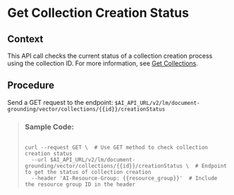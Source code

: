 <!-- loio4748a3fb2ff245dca3250f09048386b4 -->

# Get Collection Creation Status



## Context

This API call checks the current status of a collection creation process using the collection ID. For more information, see [Get Collections](get-collections-0cb4f25.md).



## Procedure

Send a GET request to the endpoint: `$AI_API_URL/v2/lm/document-grounding/vector/collections/{{id}}/creationStatus`

 > ### Sample Code:  
> ```
> 
> curl --request GET \  # Use GET method to check collection creation status
>   --url $AI_API_URL/v2/lm/document-grounding/vector/collections/{{id}}/creationStatus \  # Endpoint to get the status of collection creation
>   --header 'AI-Resource-Group: {{resource_group}}'  # Include the resource group ID in the header
> 
> ```

 